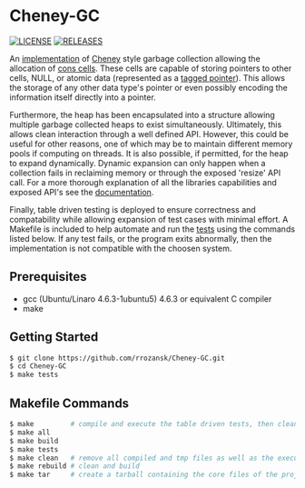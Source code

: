 # Cheney-GC

[![LICENSE](https://img.shields.io/badge/LICENSE-MIT-green.svg)](https://github.com/rrozansk/Cheney-GC/blob/master/LICENSE.txt) [![RELEASES](https://img.shields.io/badge/Releases-current-green.svg)](https://github.com/rrozansk/Cheney-GC/releases)

An [implementation](https://github.com/rrozansk/Cheney-GC/blob/master/src/cheney.c) of [Cheney](https://en.wikipedia.org/wiki/Cheney%27s_algorithm) style garbage collection allowing the allocation of [cons cells](https://en.wikipedia.org/wiki/Cons). These cells are capable of storing pointers to other cells, NULL, or atomic data (represented as a [tagged pointer](https://en.wikipedia.org/wiki/Tagged_pointer)). This allows the storage of any other data type's pointer or even possibly encoding the information itself directly into a pointer.

Furthermore, the heap has been encapsulated into a structure allowing multiple garbage collected heaps to exist simultaneously. Ultimately, this allows clean interaction through a well defined API. However, this could be useful for other reasons, one of which may be to maintain different memory pools if computing on threads. It is also possible, if permitted, for the heap to expand dynamically. Dynamic expansion can only happen when a collection fails in reclaiming memory or through the exposed 'resize' API call. For a more thorough explanation of all the libraries capabilities and exposed API's see the [documentation](https://github.com/rrozansk/Cheney-GC/blob/master/include/cheney.h#L6).

Finally, table driven testing is deployed to ensure correctness and compatability while allowing expansion of test cases with minimal effort. A Makefile is included to help automate and run the [tests](https://github.com/rrozansk/Cheney-GC/blob/master/test/testCHENEY.c) using the commands listed below. If any test fails, or the program exits abnormally, then the implementation is not compatible with the choosen system.

## Prerequisites
- gcc (Ubuntu/Linaro 4.6.3-1ubuntu5) 4.6.3 or equivalent C compiler
- make

## Getting Started
```sh
$ git clone https://github.com/rrozansk/Cheney-GC.git
$ cd Cheney-GC
$ make tests
```

## Makefile Commands
```sh
$ make         # compile and execute the table driven tests, then cleanup
$ make all
$ make build
$ make tests
$ make clean   # remove all compiled and tmp files as well as the executable
$ make rebuild # clean and build
$ make tar     # create a tarball containing the core files of the project
```
